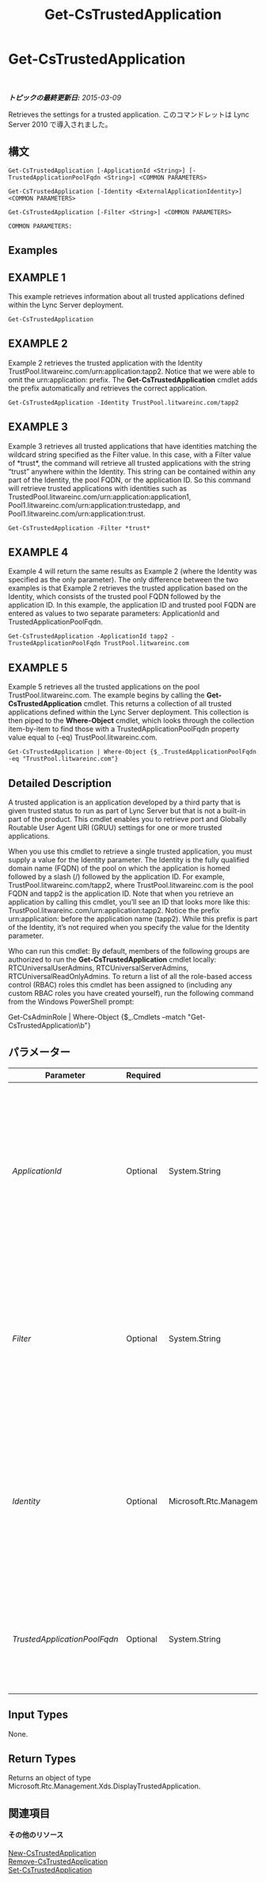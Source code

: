 ﻿---
title: Get-CsTrustedApplication
TOCTitle: Get-CsTrustedApplication
ms:assetid: e6623931-3bac-4146-92a9-4465396e9fe6
ms:mtpsurl: https://technet.microsoft.com/ja-jp/library/Gg399025(v=OCS.15)
ms:contentKeyID: 48274002
ms.date: 05/19/2016
mtps_version: v=OCS.15
ms.translationtype: HT
---

# Get-CsTrustedApplication

 

_**トピックの最終更新日:** 2015-03-09_

Retrieves the settings for a trusted application. このコマンドレットは Lync Server 2010 で導入されました。

## 構文

    Get-CsTrustedApplication [-ApplicationId <String>] [-TrustedApplicationPoolFqdn <String>] <COMMON PARAMETERS>

    Get-CsTrustedApplication [-Identity <ExternalApplicationIdentity>] <COMMON PARAMETERS>

    Get-CsTrustedApplication [-Filter <String>] <COMMON PARAMETERS>

    COMMON PARAMETERS:

## Examples

## EXAMPLE 1

This example retrieves information about all trusted applications defined within the Lync Server deployment.

    Get-CsTrustedApplication

## EXAMPLE 2

Example 2 retrieves the trusted application with the Identity TrustPool.litwareinc.com/urn:application:tapp2. Notice that we were able to omit the urn:application: prefix. The **Get-CsTrustedApplication** cmdlet adds the prefix automatically and retrieves the correct application.

    Get-CsTrustedApplication -Identity TrustPool.litwareinc.com/tapp2

## EXAMPLE 3

Example 3 retrieves all trusted applications that have identities matching the wildcard string specified as the Filter value. In this case, with a Filter value of \*trust\*, the command will retrieve all trusted applications with the string “trust” anywhere within the Identity. This string can be contained within any part of the Identity, the pool FQDN, or the application ID. So this command will retrieve trusted applications with identities such as TrustedPool.litwareinc.com/urn:application:application1, Pool1.litwareinc.com/urn:application:trustedapp, and Pool1.litwareinc.com/urn:application:trust.

    Get-CsTrustedApplication -Filter *trust*

## EXAMPLE 4

Example 4 will return the same results as Example 2 (where the Identity was specified as the only parameter). The only difference between the two examples is that Example 2 retrieves the trusted application based on the Identity, which consists of the trusted pool FQDN followed by the application ID. In this example, the application ID and trusted pool FQDN are entered as values to two separate parameters: ApplicationId and TrustedApplicationPoolFqdn.

    Get-CsTrustedApplication -ApplicationId tapp2 -TrustedApplicationPoolFqdn TrustPool.litwareinc.com

## EXAMPLE 5

Example 5 retrieves all the trusted applications on the pool TrustPool.litwareinc.com. The example begins by calling the **Get-CsTrustedApplication** cmdlet. This returns a collection of all trusted applications defined within the Lync Server deployment. This collection is then piped to the **Where-Object** cmdlet, which looks through the collection item-by-item to find those with a TrustedApplicationPoolFqdn property value equal to (-eq) TrustPool.litwareinc.com.

    Get-CsTrustedApplication | Where-Object {$_.TrustedApplicationPoolFqdn -eq "TrustPool.litwareinc.com"}

## Detailed Description

A trusted application is an application developed by a third party that is given trusted status to run as part of Lync Server but that is not a built-in part of the product. This cmdlet enables you to retrieve port and Globally Routable User Agent URI (GRUU) settings for one or more trusted applications.

When you use this cmdlet to retrieve a single trusted application, you must supply a value for the Identity parameter. The Identity is the fully qualified domain name (FQDN) of the pool on which the application is homed followed by a slash (/) followed by the application ID. For example, TrustPool.litwareinc.com/tapp2, where TrustPool.litwareinc.com is the pool FQDN and tapp2 is the application ID. Note that when you retrieve an application by calling this cmdlet, you’ll see an ID that looks more like this: TrustPool.litwareinc.com/urn:application:tapp2. Notice the prefix urn:application: before the application name (tapp2). While this prefix is part of the Identity, it’s not required when you specify the value for the Identity parameter.

Who can run this cmdlet: By default, members of the following groups are authorized to run the **Get-CsTrustedApplication** cmdlet locally: RTCUniversalUserAdmins, RTCUniversalServerAdmins, RTCUniversalReadOnlyAdmins. To return a list of all the role-based access control (RBAC) roles this cmdlet has been assigned to (including any custom RBAC roles you have created yourself), run the following command from the Windows PowerShell prompt:

Get-CsAdminRole | Where-Object {$\_.Cmdlets –match "Get-CsTrustedApplication\\b"}

## パラメーター


<table>
<colgroup>
<col style="width: 25%" />
<col style="width: 25%" />
<col style="width: 25%" />
<col style="width: 25%" />
</colgroup>
<thead>
<tr class="header">
<th>Parameter</th>
<th>Required</th>
<th>Type</th>
<th>Description</th>
</tr>
</thead>
<tbody>
<tr class="odd">
<td><p><em>ApplicationId</em></p></td>
<td><p>Optional</p></td>
<td><p>System.String</p></td>
<td><p>The name of the application. This can include the application ID prefix, but doesn't need to. For example, ApplicationId values of urn:application:tapp1 and tapp1 will both return the same application. If you supply a value for ApplicationId, you cannot supply a value for the Identity, but you must supply a value for the TrustedApplicationPoolFqdn parameter.</p></td>
</tr>
<tr class="even">
<td><p><em>Filter</em></p></td>
<td><p>Optional</p></td>
<td><p>System.String</p></td>
<td><p>A string that includes wildcards that enables you to retrieve trusted applications based on Identity values that match the given wildcard string. Identities consist of a trusted application pool FQDN followed by a slash (/) followed by the trusted application ID. The Filter value will match any part of the Identity, both the FQDN and the application ID.</p></td>
</tr>
<tr class="odd">
<td><p><em>Identity</em></p></td>
<td><p>Optional</p></td>
<td><p>Microsoft.Rtc.Management.Xds.ExternalApplicationIdentity</p></td>
<td><p>The unique identifier of the trusted application you want to retrieve. Identity values must be entered in the format &lt;pool FQDN&gt;/&lt;application ID&gt;, where pool FQDN is the FQDN of the pool on which the application resides, and application ID is the name of the application. Note that if you specify an Identity, you cannot specify an ApplicationID or a TrustedApplicationPoolFqdn.</p></td>
</tr>
<tr class="even">
<td><p><em>TrustedApplicationPoolFqdn</em></p></td>
<td><p>Optional</p></td>
<td><p>System.String</p></td>
<td><p>The FQDN of the trusted application pool on which the application will reside. If you supply a value for TrustedApplicationPoolFqdn, you cannot supply a value for the Identity, but you must supply a value for the ApplicationID parameter.</p></td>
</tr>
</tbody>
</table>


## Input Types

None.

## Return Types

Returns an object of type Microsoft.Rtc.Management.Xds.DisplayTrustedApplication.

## 関連項目

#### その他のリソース

[New-CsTrustedApplication](new-cstrustedapplication.md)  
[Remove-CsTrustedApplication](remove-cstrustedapplication.md)  
[Set-CsTrustedApplication](set-cstrustedapplication.md)

